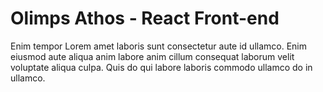 # Olimps Athos - React Front-end

Enim tempor Lorem amet laboris sunt consectetur aute id ullamco. Enim eiusmod aute aliqua anim labore anim cillum consequat laborum velit voluptate aliqua culpa. Quis do qui labore laboris commodo ullamco do in ullamco.
